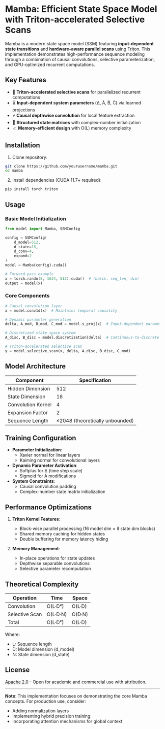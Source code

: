 # Mamba: Efficient State Space Model with Triton-accelerated Selective Scans

Mamba is a modern state space model (SSM) featuring **input-dependent state transitions** and **hardware-aware parallel scans** using Triton. This implementation demonstrates high-performance sequence modeling through a combination of causal convolutions, selective parameterization, and GPU-optimized recurrent computations.


## Key Features
- 🚀 **Triton-accelerated selective scans** for parallelized recurrent computations
- ⏳ **Input-dependent system parameters** (Δ, Ã, B̃, C̃) via learned projections
- ⚡ **Causal depthwise convolution** for local feature extraction
- 🧮 **Structured state matrices** with complex-number initialization
- 📈 **Memory-efficient design** with O(L) memory complexity

## Installation
1. Clone repository:
```bash
git clone https://github.com/yourusername/mamba.git
cd mamba
```

2. Install dependencies (CUDA 11.7+ required):
```bash
pip install torch triton
```

## Usage

### Basic Model Initialization
```python
from model import Mamba, SSMConfig

config = SSMConfig(
    d_model=512,
    d_state=16,
    d_conv=4,
    expand=2
)
model = Mamba(config).cuda()

# Forward pass example
x = torch.randn(8, 1024, 512).cuda()  # (batch, seq_len, dim)
output = model(x)
```

### Core Components
```python
# Causal convolution layer
x = model.conv1d(x)  # Maintains temporal causality

# Dynamic parameter generation
delta, A_mod, B_mod, C_mod = model.s_proj(x)  # Input-dependent parameters

# Discretized state space system
A_disc, B_disc = model.discretization(delta)  # Continuous-to-discrete conversion

# Triton-accelerated selective scan
y = model.selective_scan(x, delta, A_disc, B_disc, C_mod)
```

## Model Architecture
| Component               | Specification                          |
|-------------------------|----------------------------------------|
| Hidden Dimension        | 512                                   |
| State Dimension         | 16                                    |
| Convolution Kernel      | 4                                     |
| Expansion Factor        | 2                                     |
| Sequence Length         | ≤2048 (theoretically unbounded)       |

## Training Configuration
- **Parameter Initialization**:
  - Xavier normal for linear layers
  - Kaiming normal for convolutional layers
- **Dynamic Parameter Activation**:
  - Softplus for Δ (time step scale)
  - Sigmoid for A modifications
- **System Constraints**:
  - Causal convolution padding
  - Complex-number state matrix initialization

## Performance Optimizations
1. **Triton Kernel Features**:
   - Block-wise parallel processing (16 model dim × 8 state dim blocks)
   - Shared memory caching for hidden states
   - Double buffering for memory latency hiding

2. **Memory Management**:
   - In-place operations for state updates
   - Depthwise separable convolutions
   - Selective parameter recomputation

## Theoretical Complexity
| Operation                | Time        | Space       |
|--------------------------|-------------|-------------|
| Convolution              | O(L·D²)     | O(L·D)      |
| Selective Scan           | O(L·D·N)    | O(D·N)      |
| Total                    | O(L·D²)     | O(L·D)      |

Where:
- L: Sequence length
- D: Model dimension (d_model)
- N: State dimension (d_state)

## License
[Apache 2.0](LICENSE) - Open for academic and commercial use with attribution.

---

**Note**: This implementation focuses on demonstrating the core Mamba concepts. For production use, consider:
- Adding normalization layers
- Implementing hybrid precision training
- Incorporating attention mechanisms for global context
```

